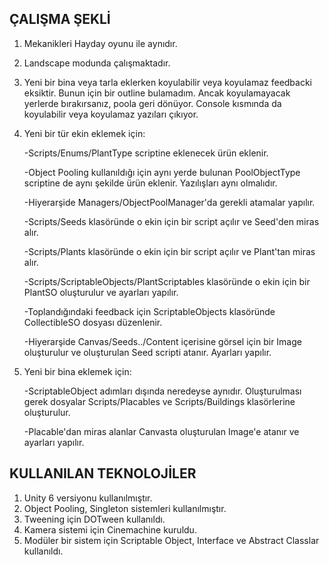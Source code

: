## ÇALIŞMA ŞEKLİ
1. Mekanikleri Hayday oyunu ile aynıdır.
2. Landscape modunda çalışmaktadır.
3. Yeni bir bina veya tarla eklerken koyulabilir veya koyulamaz feedbacki eksiktir. Bunun için bir outline bulamadım. Ancak koyulamayacak yerlerde bırakırsanız, poola geri dönüyor. Console kısmında da koyulabilir veya koyulamaz yazıları çıkıyor.
4. Yeni bir tür ekin eklemek için:
   
   -Scripts/Enums/PlantType scriptine eklenecek ürün eklenir.
   
   -Object Pooling kullanıldığı için aynı yerde bulunan PoolObjectType scriptine de aynı şekilde ürün eklenir. Yazılışları aynı olmalıdır.
   
   -Hiyerarşide Managers/ObjectPoolManager'da gerekli atamalar yapılır.
   
   -Scripts/Seeds klasöründe o ekin için bir script açılır ve Seed'den miras alır.
   
   -Scripts/Plants klasöründe o ekin için bir script açılır ve Plant'tan miras alır.
   
   -Scripts/ScriptableObjects/PlantScriptables klasöründe o ekin için bir PlantSO oluşturulur ve ayarları yapılır.
   
   -Toplandığındaki feedback için ScriptableObjects klasöründe CollectibleSO dosyası düzenlenir.
   
   -Hiyerarşide Canvas/Seeds../Content içerisine görsel için bir Image oluşturulur ve oluşturulan Seed scripti atanır. Ayarları yapılır.

5. Yeni bir bina eklemek için:

   -ScriptableObject adımları dışında neredeyse aynıdır. Oluşturulması gerek dosyalar Scripts/Placables ve Scripts/Buildings klasörlerine oluşturulur.
   
   -Placable'dan miras alanlar Canvasta oluşturulan Image'e atanır ve ayarları yapılır.

## KULLANILAN TEKNOLOJİLER
1. Unity 6 versiyonu kullanılmıştır.
2. Object Pooling, Singleton sistemleri kullanılmıştır.
3. Tweening için DOTween kullanıldı.
4. Kamera sistemi için Cinemachine kuruldu.
5. Modüler bir sistem için Scriptable Object, Interface ve Abstract Classlar kullanıldı.

